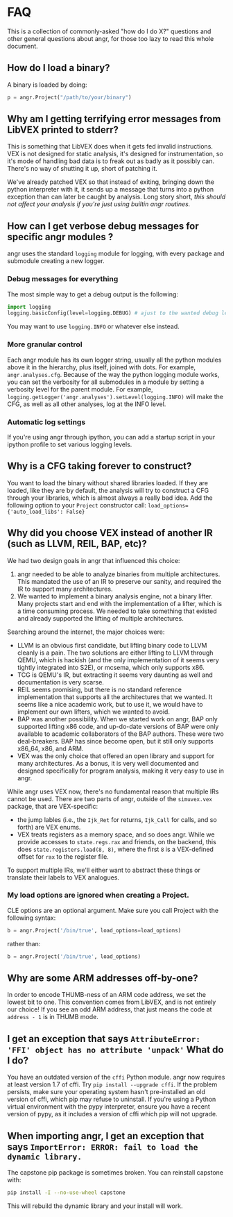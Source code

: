 # FAQ

This is a collection of commonly-asked "how do I do X?" questions and other general questions about angr, for those too lazy to read this whole document.

## How do I load a binary?

A binary is loaded by doing:

```python
p = angr.Project("/path/to/your/binary")
```

## Why am I getting terrifying error messages from LibVEX printed to stderr?

This is something that LibVEX does when it gets fed invalid instructions.
VEX is not designed for static analysis, it's designed for instrumentation, so it's mode of handling bad data is to freak out as badly as it possibly can.
There's no way of shutting it up, short of patching it.

We've already patched VEX so that instead of exiting, bringing down the python interpreter with it, it sends up a message that turns into a python exception than can later be caught by analysis.
Long story short, *this should not affect your analysis if you're just using builtin angr routines.*

## How can I get verbose debug messages for specific angr modules ?

angr uses the standard `logging` module for logging, with every package and submodule creating a new logger.

### Debug messages for everything
The most simple way to get a debug output is the following:
```python
import logging
logging.basicConfig(level=logging.DEBUG) # ajust to the wanted debug level
```

You may want to use `logging.INFO` or whatever else instead.

### More granular control
Each angr module has its own logger string, usually all the python modules
above it in the hierarchy, plus itself, joined with dots. For example,
`angr.analyses.cfg`. Because of the way the python logging module works, you
can set the verbosity for all submodules in a module by setting a verbosity
level for the parent module. For example, `logging.getLogger('angr.analyses').setLevel(logging.INFO)`
will make the CFG, as well as all other analyses, log at the INFO level.

### Automatic log settings
If you're using angr through ipython, you can add a startup script in your
ipython profile to set various logging levels.


## Why is a CFG taking forever to construct?
You want to load the binary without shared libraries loaded. If they are loaded,
like they are by default, the analysis will try to construct a CFG through your
libraries, which is almost always a really bad idea. Add the following option
to your `Project` constructor call: `load_options={'auto_load_libs': False}`


## Why did you choose VEX instead of another IR (such as LLVM, REIL, BAP, etc)?

We had two design goals in angr that influenced this choice:

1. angr needed to be able to analyze binaries from multiple architectures. This mandated the use of an IR to preserve our sanity, and required the IR to support many architectures.
2. We wanted to implement a binary analysis engine, not a binary lifter. Many projects start and end with the implementation of a lifter, which is a time consuming process. We needed to take something that existed and already supported the lifting of multiple architectures.

Searching around the internet, the major choices were:

- LLVM is an obvious first candidate, but lifting binary code to LLVM cleanly is a pain. The two solutions are either lifting to LLVM through QEMU, which is hackish (and the only implementation of it seems very tightly integrated into S2E), or mcsema, which only supports x86.
- TCG is QEMU's IR, but extracting it seems very daunting as well and documentation is very scarse.
- REIL seems promising, but there is no standard reference implementation that supports all the architectures that we wanted. It seems like a nice academic work, but to use it, we would have to implement our own lifters, which we wanted to avoid.
- BAP was another possibility. When we started work on angr, BAP only supported lifting x86 code, and up-do-date versions of BAP were only available to academic collaborators of the BAP authors. These were two deal-breakers. BAP has since become open, but it still only supports x86_64, x86, and ARM.
- VEX was the only choice that offered an open library and support for many architectures. As a bonus, it is very well documented and designed specifically for program analysis, making it very easy to use in angr.

While angr uses VEX now, there's no fundamental reason that multiple IRs cannot be used. There are two parts of angr, outside of the `simuvex.vex` package, that are VEX-specific:

- the jump lables (i.e., the `Ijk_Ret` for returns, `Ijk_Call` for calls, and so forth) are VEX enums.
- VEX treats registers as a memory space, and so does angr. While we provide accesses to `state.regs.rax` and friends, on the backend, this does `state.registers.load(8, 8)`, where the first `8` is a VEX-defined offset for `rax` to the register file.

To support multiple IRs, we'll either want to abstract these things or translate their labels to VEX analogues.


### My load options are ignored when creating a Project.

CLE options are an optional argument. Make sure you call Project with the following syntax:

```python
b = angr.Project('/bin/true', load_options=load_options)
```

rather than:
```python
b = angr.Project('/bin/true', load_options)
```

## Why are some ARM addresses off-by-one?

In order to encode THUMB-ness of an ARM code address, we set the lowest bit to one.
This convention comes from LibVEX, and is not entirely our choice!
If you see an odd ARM address, that just means the code at `address - 1` is in THUMB mode.

## I get an exception that says ```AttributeError: 'FFI' object has no attribute 'unpack'``` What do I do?

You have an outdated version of the `cffi` Python module.  angr now requires at least version 1.7 of cffi.
Try `pip install --upgrade cffi`.  If the problem persists, make sure your operating system hasn't pre-installed an old version of cffi, which pip may refuse to uninstall.
If you're using a Python virtual environment with the pypy interpreter, ensure you have a recent version of pypy, as it includes a version of cffi which pip will not upgrade.

## When importing angr, I get an exception that says `ImportError: ERROR: fail to load the dynamic library.`

The capstone pip package is sometimes broken. You can reinstall capstone with:

```bash
pip install -I --no-use-wheel capstone
```

This will rebuild the dynamic library and your install will work.
